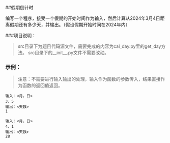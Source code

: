 ##假期倒计时

编写一个程序，接受一个假期的开始时间作为输入，然后计算从2024年3月4日距离假期还有多少天，并输出。（假设假期开始时间在2024年内）


###项目说明：

>src目录下为题目代码源文件，需要完成的内容为cal_day.py里的get_day方法。
>src目录下的__init__.py文件不需要改动。



### 示例：
>注意：不需要进行输入输出的处理，输入作为函数的参数传入，结果直接作为函数的返回值返回。

	输入：<月，日>
	3，5
	输出：<天数>
	1
	
	输入：<月，日>
	4，1
	输出：<天数>
	28
